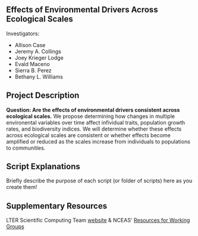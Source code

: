 ## Effects of Environmental Drivers Across Ecological Scales

Investigators:
- Allison Case
- Jeremy A. Collings
- Joey Krieger Lodge
- Evald Maceno
- Sierra B. Perez
- Bethany L. Williams

## Project Description

__Question: Are the effects of environmental drivers consistent across ecological scales.__ We propose determining how changes in multiple environental variables over time affect infividual traits, population growth rates, and biodiversity indices. We will determine whether these effects across ecological scales are consistent or whether effects become amplified or reduced as the scales increase from individuals to populations to communities. 

## Script Explanations

Briefly describe the purpose of each script (or folder of scripts) here as you create them!


## Supplementary Resources

LTER Scientific Computing Team [website](https://lter.github.io/scicomp/) & NCEAS' [Resources for Working Groups](https://www.nceas.ucsb.edu/working-group-resources)
